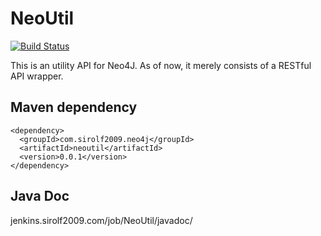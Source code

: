 # NeoUtil

[![Build Status](http://104.223.1.238:8080/job/NeoUtil/badge/icon)](http://104.223.1.238:8080/job/NeoUtil/)

This is an utility API for Neo4J. As of now, it merely consists of a RESTful API wrapper. 

## Maven dependency

```
<dependency>
  <groupId>com.sirolf2009.neo4j</groupId>
  <artifactId>neoutil</artifactId>
  <version>0.0.1</version>
</dependency>
```

## Java Doc

jenkins.sirolf2009.com/job/NeoUtil/javadoc/

